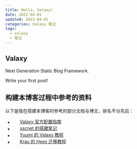 ```yaml
---
title: Hello, Valaxy!
date: 2022-04-01
updated: 2022-04-01
categories: Valaxy 笔记
tags:
  - valaxy
  - 笔记
---
```


## Valaxy

Next Generation Static Blog Framework.

Write your first post!

## 构建本博客过程中参考的资料

以下是我在搭建本博客时参考的部分文档与博文，排名不分先后：

- <span style="display: inline-flex; align-items: center;"><img src="https://valaxy.site/favicon.svg" width="16" style="margin-right: 6px;"> <a href="https://valaxy.site/guide/config/">Valaxy 官方配置指南</a></span>
- <span style="display: inline-flex; align-items: center;"><img src="https://www.xscnet.cn/favicon.ico" width="16" style="margin-right: 6px;"> <a href="https://www.xscnet.cn/posts/p1120250403">xscnet 的搭建笔记</a></span>
- <span style="display: inline-flex; align-items: center;"><img src="https://cdn.yuumi.link/images/settings/favicon.png" width="16" style="margin-right: 6px;"> <a href="https://yuumi0221.github.io/posts/valaxy">Yuumi 的 Valaxy 教程</a></span>
- <span style="display: inline-flex; align-items: center;"><img src="https://krau.top/favicon.ico" width="16" style="margin-right: 6px;"> <a href="https://krau.top/posts/hexo-migrate-to-valaxy">Krau 的 Hexo 迁移教程</a></span>

